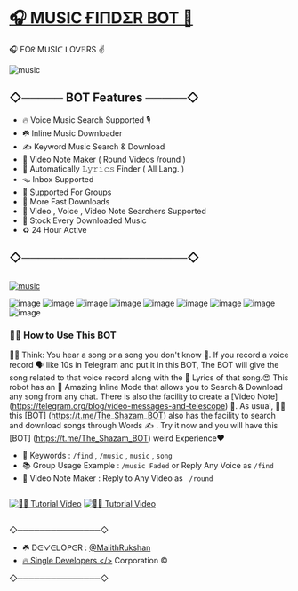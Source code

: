 # [🎧 MUSIC ҒIΠDΣR BOT 🎵 ](https://t.me/The_Shazam_BOT)

🎧 FOᖇ MᑌSIᑕ ᒪOᐯ𝙴RS ✌️

![music](https://user-images.githubusercontent.com/85282650/148483609-53e3a2a9-10f7-4f08-9018-518d6e0c8098.png)

## ◇───── BOT Features ─────◇

- 🔥 Voice Music Search Supported 🎙
- ☘️ Inline Music Downloader
- ✍️ Keyword Music Search & Download
- 🎨 Video Note Maker ( Round Videos /round )
- 🎼 Automatically 𝙻𝚢𝚛𝚒𝚌𝚜 Finder ( All Lang. )
- 🪤 Inbox Supported
- 🌺 Supported For Groups 
- 🚀 More Fast Downloads
- 🔰 Video , Voice , Video Note Searchers Supported
- 🎁 Stock Every Downloaded Music
- ♻️ 24 Hour Active

## ◇────────────────────◇
##
[![music](https://user-images.githubusercontent.com/85282650/148487069-aed8723c-b207-4627-bab4-8cecc2937eb7.gif)](https://t.me/SingleMusicX)



![image](https://user-images.githubusercontent.com/85282650/148486517-7034aeda-a85d-4a3c-b20e-ae839753ca39.png)
![image](https://user-images.githubusercontent.com/85282650/148486301-76622deb-5af2-4c22-b99d-7ea36c21ab48.png)
![image](https://user-images.githubusercontent.com/85282650/148486225-f84b9509-1a57-4484-8d48-0edecd260f38.png)
![image](https://user-images.githubusercontent.com/85282650/148486256-61cdd697-9f92-4df5-a943-e9122cd0e4c6.png)
![image](https://user-images.githubusercontent.com/85282650/148486259-8286ba67-34d0-4599-bc1d-e2dfdc9ad7ae.png)
![image](https://user-images.githubusercontent.com/85282650/148486271-dc68b643-9cc9-4634-8d18-29883492ca94.png)
![image](https://user-images.githubusercontent.com/85282650/148486278-042c44af-7bfd-4d84-b1ec-0657b891a5c8.png)
![image](https://user-images.githubusercontent.com/85282650/148486284-a6ab04ae-d358-4ac5-877b-b3a3d6cd427f.png)
![image](https://user-images.githubusercontent.com/85282650/148486294-661082bc-e454-497b-b839-e2f1b6fff3f4.png)


### 💁‍♂️ How to Use This BOT

🙆‍♂️ Think: You hear a song or a song you don't know 👀. If you record a voice record 🗣 like 10s in Telegram and put it in this BOT, The BOT will give the song related to that voice record along with the 🎼 Lyrics of that song.😍 This robot has an 💫 Amazing Inline Mode  that allows you to Search & Download any song from any chat. There is also the facility to create a [Video Note] (https://telegram.org/blog/video-messages-and-telescope) 🎨. As usual, 💁‍♂️ this [BOT] (https://t.me/The_Shazam_BOT) also has the facility to search and download songs through Words ✍️ . Try it now and you will have this [BOT] (https://t.me/The_Shazam_BOT) weird Experience❤️

- 🔑 Keywords : `/find` , `/music` , `music` , `song`
- 📚 Group Usage Example : `/music Faded` or Reply Any Voice as `/find`
- 🎨 Video Note Maker : Reply to Any Video as ` /round`

##

[![🙋‍♂️ Tutorial Video](https://user-images.githubusercontent.com/85282650/147605214-e3676e85-9363-468c-b53a-a099bfe83846.png)](https://t.me/SingleDevelopers/602)
[![🙋‍♂️ Tutorial Video](https://user-images.githubusercontent.com/85282650/147605214-e3676e85-9363-468c-b53a-a099bfe83846.png)](https://t.me/SingleDevelopers/605)
 
##


◇───────────────◇

- ☘️ DᕮᐯᕮᒪOᑭᕮR : [@MalithRukshan](https://t.me/About_MalithRukshan)
- [🔥 Single Developers </>](https://t.me/SingleDevelopers) Corporation ©️

◇───────────────◇
